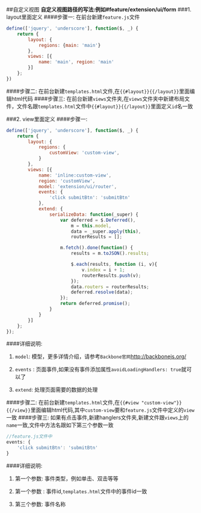 ##自定义视图
**自定义视图路径的写法:例如#feature/extension/ui/form**
###1.  layout里面定义
####步骤一:
在前台新建`feature.js`文件
```javascript
define(['jquery', 'underscore'], function($, _) {
    return {
        layout: {
            regions: {main: 'main'}
        },
        views: [{
            name: 'main', region: 'main'
        }]
    };
})
```
####步骤二:
在前台新建`templates.html`文件,在`{{#layout}}{{/layout}}`里面编辑html代码
####步骤三:
在前台新建`views`文件夹,在`views`文件夹中新建布局文件，文件名跟`templates.html`文件中`{{#layout}}{{/layout}}`里面定义`id`名一致


###2. view里面定义
####步骤一:
```javascript
define(['jquery', 'underscore'], function($, _) {
    return {
        layout: {
            regions: {
                customView: 'custom-view',
            }
        },
        views: [{
            name: 'inline:custom-view',
            region: 'customView',
            model: 'extension/ui/router',
            events: {
                'click submitBtn': 'submitBtn'
            },
            extend: {
                serializeData: function(_super) {
                    var deferred = $.Deferred(),
                        m = this.model,
                        data = _super.apply(this),
                        routerResults = [];

                    m.fetch().done(function() {
                        results = m.toJSON().results;

                        $.each(results, function (i, v){
                            v.index = i + 1;
                            routerResults.push(v);
                        });
                        data.routers = routerResults;
                        deferred.resolve(data);
                    });
                    return deferred.promise();
                }
            }
        }]
    };
});
```
####详细说明:

1. `model`:  模型，更多详情介绍，请参考`Backbone官网`http://backbonejs.org/

2. `events` :  页面事件,如果没有事件添加属性`avoidLoadingHandlers: true`就可以了

3. `extend`:  处理页面需要的数据的处理

####步骤二:
在前台新建`templates.html`文件,在`{{#view "custom-view"}}{{/view}}`里面编辑html代码,其中`custom-view`要和`feature.js`文件中定义的`view`一致
####步骤三:
如果有点击事件,新建hanglers文件夹,新建文件跟`views`上的`name`一致,文件中方法名跟如下第三个参数一致
```javascript
//feature.js文件中
events: {
    'click submitBtn': 'submitBtn'
}
```
####详细说明:

1. 第一个参数:  事件类型，例如单击、双击等等

2. 第一个参数 :  事件id,`templates.html`文件中的事件id一致

3. 第三个参数:  事件名称
